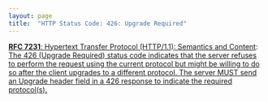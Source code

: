 ```yaml
---
layout: page
title:  "HTTP Status Code: 426: Upgrade Required"
---
```


[**RFC 7231**: Hypertext Transfer Protocol (HTTP/1.1): Semantics and Content](/specs/IETF/RFC/7231 "The Hypertext Transfer Protocol (HTTP) is an application-level protocol for distributed, collaborative, hypertext information systems. This document defines the semantics of HTTP/1.1 messages as expressed by request methods, request header fields, response status codes, and response header fields, along with the payload of messages (metadata and body content) and mechanisms for content negotiation."): [The 426 (Upgrade Required) status code indicates that the server refuses to perform the request using the current protocol but might be willing to do so after the client upgrades to a different protocol. The server MUST send an Upgrade header field in a 426 response to indicate the required protocol(s).
        ](http://tools.ietf.org/html/rfc7231#section-6.5.15)

